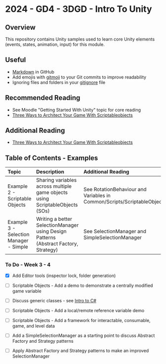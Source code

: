 # 2024 - GD4 - 3DGD - Intro To Unity

## Overview 
This repository contains Unity samples used to learn core Unity 
elements (events, states, animation, input) for this module.

## Useful 
- [Markdown](https://docs.github.com/en/enterprise-cloud@latest/get-started/writing-on-github/getting-started-with-writing-and-formatting-on-github/basic-writing-and-formatting-syntax) in GitHub
- Add emojis with [gitmoji](https://gitmoji.dev/) to your Git commits to improve readability
- Ignoring files and folders in your [gitignore](https://gist.github.com/jstnlvns/ebaa046fae16543cc9efc7f24bcd0e31) file

## Recommended Reading
- See Moodle "Getting Started With Unity" topic for core reading
- [Three Ways to Architect Your Game With Scriptableobjects](https://unity.com/how-to/architect-game-code-scriptable-objects)

## Additional Reading 
- [Three Ways to Architect Your Game With Scriptableobjects](https://unity.com/how-to/architect-game-code-scriptable-objects)

## Table of Contents - Examples 
| Topic | Description | Additional Reading |
| :---------------- | :--------------- | :--------------- | 
| Example 2 - Scriptable Objects | Sharing variables across multiple game objects using ScriptableObjects (SOs) | See RotationBehaviour and Variables in Common/Scripts/ScriptableObjects |
| Example 3 - Selection Manager - Simple | Writing a better SelectionManager using Design Patterns (Abstract Factory, Strategy) | See SelectionManager and SimpleSelectionManager |

### To Do - Week 3 - 4
- [x] Add Editor tools (inspector lock, folder generation)
- [ ] Scriptable Objects - Add a demo to demonstrate a centrally modified game variable
- [ ] Discuss generic classes - see [Intro to C#](https://github.com/nmcguinness/2023_GD3_IntroToCSharp.git)
- [ ] Scriptable Objects - Add a local/remote reference variable demo
- [ ] Scriptable Objects - Add a framework for interactable, consumable, game, and level data
- [ ] Add a SimpleSelectionManager as a starting point to discuss Abstract Factory and Strategy patterns
- [ ] Apply Abstract Factory and Strategy patterns to make an improved SelectionManager
   
